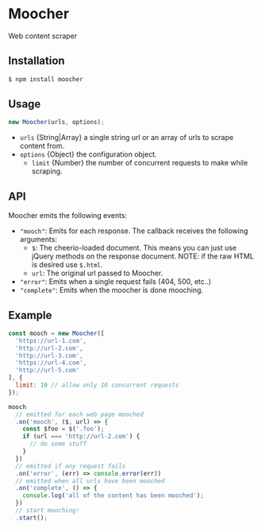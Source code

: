 # Moocher
Web content scraper

## Installation

```bash
$ npm install moocher
```

## Usage

```js
new Moocher(urls, options);
```

- `urls` {String|Array} a single string url or an array of urls to scrape content from.
- `options` {Object} the configuration object.
  - `limit` {Number} the number of concurrent requests to make while scraping.

## API
Moocher emits the following events:

- `"mooch"`: Emits for each response. The callback receives the following arguments:
  - `$`: The cheerio-loaded document. This means you can just use jQuery methods on the response document. NOTE: if the raw HTML is desired use `$.html`.
  - `url`: The original url passed to Moocher.
- `"error"`: Emits when a single request fails (404, 500, etc..)
- `"complete"`: Emits when the moocher is done mooching.



## Example
```js
const mooch = new Moocher([
  'https://url-1.com',
  'http://url-2.com',
  'http://url-3.com',
  'https://url-4.com',
  'http://url-5.com'
], {
  limit: 10 // allow only 10 concurrent requests
});

mooch
  // emitted for each web page mooched
  .on('mooch', ($, url) => {
    const $foo = $('.foo');
    if (url === 'http://url-2.com') {
      // do some stuff
    }
  })
  // emitted if any request fails
  .on('error', (err) => console.error(err))
  // emitted when all urls have been mooched
  .on('complete', () => {
    console.log('all of the content has been mooched');
  })
  // start mooching!
  .start();
```
